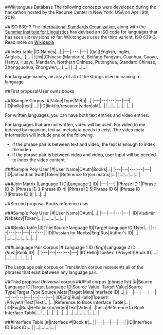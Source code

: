 #Wikitongues Database
The following concepts were developed during the hackathon hosted by the Recurse Center in New York, USA on April 9th, 2016.

##ISO 639-3
The [International Standards Organization](http://www.iso.org/iso/home.html), along with the [Summer Institute for Linguistics](http://www.sil.org/) has devised an ISO code for languages that has seen six revisions so far. Wikitongues uses the third varient, ISO 639-3. Read more on [Wikipedia](https://en.wikipedia.org/wiki/ISO_639)

##Index table
|ID|Names|…|
|---|:---:|---|
|`ENG`|[English, Inglês, Anglais,…]|…|
|`CMN`|[Chinese (Mandarin), Beifang Fangyan, Guanhua, Guoyu, Hanyu, Huayu, Mandarin, Northern Chinese, Putonghua, Standard Chinese, Zhongguohua, Zhongwen,…]|…|
|…|…|…|

For language names, an array of all of the strings used in naming a language

##First proposal
User owns books

###Sample Corpus
|#|Value|Type|Meta|…|
|---|---|---|---|---|
|ID|hello|text||…|
|ID|link/to/resource|video|olá|…|
|…|…|…|…|…|

For written languages, you can have both text entries and video entries.

For languages that are not written, video will be used. For video to me indexed by meaning, textual metadata needs to exist. The video meta information will include one of the following:
* if the phrase pair is between text and video, the text is enough to index the video
* if the phrase pair is between video and video, user input will be needed to index the video content.

###Sample Poly User
|#|User Name|OAuth|Books|…|
|---|---|---|---|---|
|ID|Johnathan Swift|Token|[Reference to join matrix]|…|
|…|…|…|…|

###Join Matrix
|Language 1 ID|Language 2 ID|
|---|---|
|Phrase ID 1|Phrase ID 2|
|Phrase ID 3|Phrase ID 4|
|Phrase ID 5|Phrase ID 6|
|Phrase ID 7|Phrase ID 8|
|…|…|

##Second proposal
Books reference user

###Sample Poly User
|#|User Name|OAuth|…|
|---|---|---|---|
|ID|Vladimir Nabakov|Token|…|
|…|…|…|…|

###Books table
|#|Title|Source language ID|Target language ID|User|…|
|---|---|---|---|---|---|
|ID|Russian for Noobs|Eng|Rus|Author's ID|…|
|…|…|…|…|…|…|

###Language Pair Corpus
|#|Language 1 ID (*Eng*)|Language 2 ID (*Rus*)|Book ID|…|
|---|---|---|---|---|
|ID|Hello|Привет! (Privyet!)|Book ID|…|
|…|…|…|…|…|

The Language pair corpus or Translation corpus represents all of the phrases that exist between any language pair.

##Third proposal
Universal corpus
###Full corpus (phrase list)
|#|Source Language ID|Target Language ID|Source Value| Target Value|Source Type|Target Type|Source Meta|Target Meta|Interface ID|…|
|---|---|---|---|---|---|---|---|---|---|---|
|ID|Eng|Rus|Hello|Привет! (Privyet!)|Text|Text|…|…|Reference to Book Interface Table|…|
|ID|Eng|Rus|Hello|link/to/video|Text|Video|…|hello|Reference to Book Interface Table|…|
…|…|…|…|…|…|…|…|…|…|…|

###Interface Table
|#|Interface #|Book #|…|
|---|---|---|---|
|ID|Interface ID|Book ID|…|
|…|…|…|…|
